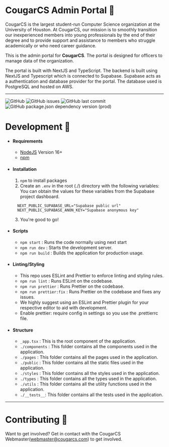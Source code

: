 # CougarCS Admin Portal 💼

CougarCS is the largest student-run Computer Science organization at the University of Houston.
At CougarCS, our mission is to smoothly transition our inexperienced members into young professionals by the end of their degree and to provide support and assistance to members who struggle academically or who need career guidance.

This is the admin portal for **CougarCS**. The portal is designed for officers to manage data of the organization.

The portal is built with NextJS and TypeScript.
The backend is built using NextJS and Typescript which is connected to Supabase. Supabase acts as a authentication and database provider for the portal. The database used is PostgreSQL and hosted on AWS.

<hr/>

![GitHub](https://img.shields.io/github/license/CougarCS/CougarCS-AdminPortal?style=flat-square)
![GitHub issues](https://img.shields.io/github/issues/CougarCS/CougarCS-AdminPortal?style=flat-square)
![GitHub last commit](https://img.shields.io/github/last-commit/CougarCS/CougarCS-AdminPortal?style=flat-square)
![GitHub package.json dependency version (prod)](https://img.shields.io/github/package-json/dependency-version/CougarCS/CougarCS-AdminPortal/next?style=flat-square)

# Development 🔨

- #### Requirements

  - [NodeJS](https://nodejs.org/en/) Version 16+
  - [npm](https://www.npmjs.com/)

- #### Installation
  1. `npm` to install packages
  2. Create an `.env` in the root (./) directory with the following variables:
     You can obtain the values for these variables from the Supabase project dashboard.
  ```
    NEXT_PUBLIC_SUPABASE_URL="Supabase public url"
    NEXT_PUBLIC_SUPABASE_ANON_KEY="Supabase anonymous key"
  ```
  3. You're good to go!
- #### Scripts
  - `npm start` : Runs the code normally using next start
  - `npm run dev` : Starts the development server.
  - `npm run build` : Builds the application for production usage.
- #### Linting/Styling
  - This repo uses ESLint and Prettier to enforce linting and styling rules.
  - `npm run lint` : Runs ESLint on the codebase.
  - `npm run prettier` : Runs Prettier on the codebase.
  - `npm run prettier:fix` : Runs Prettier on the codebase and fixes any issues.
  - We highly suggest using an ESLint and Prettier plugin for your respective editor to aid with development.
  - Enable prettier: require config in settings so you use the .prettierrc file.
- #### Structure
  - `_app.tsx` : This is the root component of the application.
  - `./components` : This folder contains all the components used in the application.
  - `./pages` : This folder contains all the pages used in the application.
  - `./public` : This folder contains all the static files used in the application.
  - `./styles` : This folder contains all the styles used in the application.
  - `./types` : This folder contains all the types used in the application.
  - `./utils` : This folder contains all the utility functions used in the application.
  - `./__tests__`: This folder contains all the tests used in the application.

<hr/>

# Contributing 🤝

Want to get involved?
Get in contact with the CougarCS Webmaster(webmaster@cougarcs.com) to get involved.
